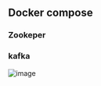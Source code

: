 ## Docker compose 

### Zookeper
### kafka 

![image](https://github.com/user-attachments/assets/7d79bd66-d45f-41cb-ac6c-bedf0679549a)
